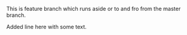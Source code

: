 This is feature branch which runs aside or to and fro from the master branch.

Added line here with some text.
